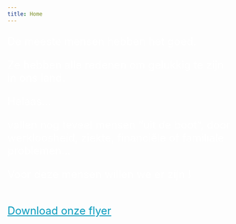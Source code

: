 ```yaml
---
title: Home
---
```

<FONT SIZE="+2" COLOR="#FFFFFF" FACE="">

De meeste mensen hebben het goed. <br>

Ze hebben alle redenen om gelukkig te zijn in ons land.<br>

Helaas…<br>

vallen nog teveel mensen “uit de boot”, door werkloosheid, ziekte, financiële of familiale problemen…<br>

Voor deze mensen willen we er zijn ! <br><br>

</FONT>

<FONT SIZE="+2" COLOR="#FFFFFF" FACE="">

<a href="https://github.com/bartdw/schakelretie/blob/master/190729%20Flyer%20en%20agenda.pdf" style="color: #059abd" target="_blank">Download onze flyer</a>

</FONT>
